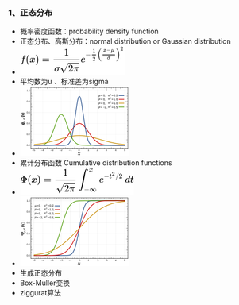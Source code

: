 ### 1、正态分布
- 概率密度函数：probability density function
- 正态分布、高斯分布：normal distribution or Gaussian distribution
- ![img.png](img.png)
- 平均数为u 、标准差为sigma 
- ![img_1.png](img_1.png)
- 累计分布函数 Cumulative distribution functions
- ![img_2.png](img_2.png)
- ![img_3.png](img_3.png)
- 生成正态分布
- Box-Muller变换
- ziggurat算法